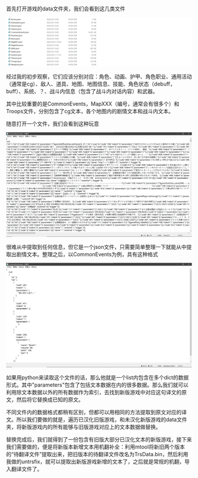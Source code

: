 首先打开游戏的data文件夹，我们会看到这几类文件

![trs_extractor1.png](trs_extractor1.png)

经过我的初步观察，它们应该分别对应：角色、动画、护甲、角色职业、通用活动（通常是cg）、敌人、道具、地图、地图信息、技能、角色状态（debuff，buff）、系统、？、战斗内信息（包含了战斗内对话内容）和武器。

其中比较重要的是CommonEvents，MapXXX（编号，通常会有很多个）和Troops文件，分别包含了cg文本，各个地图内的剧情文本和战斗内文本。

随意打开一个文件，我们会看到这种玩意

![trs_extractor2.png](trs_extractor2.png)

很难从中提取到任何信息，但它是一个json文件，只需要简单整理一下就能从中提取出剧情文本。整理之后，以CommonEvents为例，具有这种格式

![trs_extractor3.png](trs_extractor3.png)

如果用python来读取这个文件的话，那么他就是一个list内包含在多个dict的数据形式。其中"parameters"包含了包括文本数据在内的很多数据。那么我们就可以利用除文本数据以外的所有数据作为索引，去找到新版游戏中对应这句译文的原文，然后将它替换成已知的原文。

不同文件内的数据格式都稍有区别，但都可以用相同的方法提取到原文对应的译文。所以我们要做的就是，遍历已汉化旧版游戏，和未汉化新版游戏的data文件夹，将新版游戏内的所有能够与旧版游戏对应上的文本数据做替换。

替换完成后，我们就得到了一份包含有旧版大部分已汉化文本的新版游戏，接下来我们需要做的，便是将新版本新增文本用机翻补全：利用mtool将新旧两个版本的“待翻译文件”提取出来，把旧版本的待翻译文件改名为TrsData.bin，然后利用我做的untrsfix，就可以提取出新版游戏新增的文本了，之后就是常规的机翻，导入翻译文件了。
